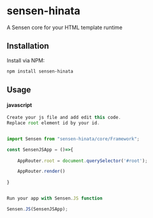 # sensen-hinata
A Sensen core for your HTML template runtime

## Installation
Install via NPM:

```bash
npm install sensen-hinata

```

## Usage

#### javascript

```javascript
Create your js file and add edit this code. 
Replace root element id by your id.


import Sensen from "sensen-hinata/core/Framework";

const SensenJSApp = ()=>{
    
    AppRouter.root = document.querySelector('#root');

    AppRouter.render()
    
}


Run your app with Sensen.JS function

Sensen.JS(SensenJSApp);

```